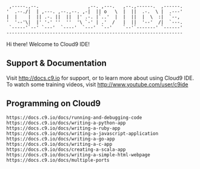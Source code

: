      ,-----.,--.                  ,--. ,---.   ,--.,------.  ,------.
    '  .--./|  | ,---. ,--.,--. ,-|  || o   \  |  ||  .-.  \ |  .---'
    |  |    |  || .-. ||  ||  |' .-. |`..'  |  |  ||  |  \  :|  `--, 
    '  '--'\|  |' '-' ''  ''  '\ `-' | .'  /   |  ||  '--'  /|  `---.
     `-----'`--' `---'  `----'  `---'  `--'    `--'`-------' `------'
    ----------------------------------------------------------------- 


Hi there! Welcome to Cloud9 IDE!


## Support & Documentation

Visit http://docs.c9.io for support, or to learn more about using Cloud9 IDE. 
To watch some training videos, visit http://www.youtube.com/user/c9ide

## Programming on Cloud9

    https://docs.c9.io/docs/running-and-debugging-code
    https://docs.c9.io/docs/writing-a-python-app
    https://docs.c9.io/docs/writing-a-ruby-app
    https://docs.c9.io/docs/writing-a-javascript-application
    https://docs.c9.io/docs/writing-a-go-app
    https://docs.c9.io/docs/writing-a-c-app
    https://docs.c9.io/docs/creating-a-scala-app
    https://docs.c9.io/docs/writing-a-simple-html-webpage
    https://docs.c9.io/docs/multiple-ports
